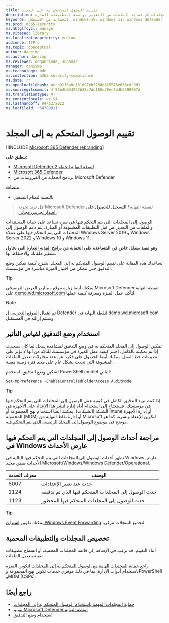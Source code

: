 ```yaml
---
title: تقييم الوصول المتحكم به إلى المجلد
description: تعرف على كيفية مساعدة الوصول المتحكم به إلى المجلدات في حماية الملفات من التغيير بواسطة التطبيقات الضارة.
keywords: الحماية من الاستغلال، windows 10، windows 11، windows defender، برامج الفدية الضارة، الحماية، التقييم، الاختبار، العرض التوضيحي، حاول
ms.prod: m365-security
ms.mktglfcycl: manage
ms.sitesec: library
ms.localizationpriority: medium
audience: ITPro
ms.topic: conceptual
author: dansimp
ms.author: dansimp
ms.reviewer: oogunrinde, sugamar
manager: dansimp
ms.technology: mde
ms.collection: m365-security-compliance
ms.date: ''
ms.openlocfilehash: 4ccb91f0a8c181697eb525dd8f5576e6f6cdc0d1
ms.sourcegitcommit: 4f56b4b034267b28c7dd165e78ecfb4b5390087d
ms.translationtype: MT
ms.contentlocale: ar-SA
ms.lasthandoff: 04/12/2022
ms.locfileid: "64789811"
---
```

# <a name="evaluate-controlled-folder-access"></a>تقييم الوصول المتحكم به إلى المجلد

[!INCLUDE [Microsoft 365 Defender rebranding](../../includes/microsoft-defender.md)]

**ينطبق على:**
- [Microsoft Defender لنقطة النهاية الخطة 2](https://go.microsoft.com/fwlink/?linkid=2154037)
- [Microsoft 365 Defender](https://go.microsoft.com/fwlink/?linkid=2118804)
- برنامج الحماية من الفيروسات من Microsoft Defender

**منصات**
- بالنسبة لنظام التشغيل

> هل تريد تجربة Microsoft Defender لنقطة النهاية؟ [التسجيل للحصول على إصدار تجريبي مجاني.](https://signup.microsoft.com/create-account/signup?products=7f379fee-c4f9-4278-b0a1-e4c8c2fcdf7e&ru=https://aka.ms/MDEp2OpenTrial?ocid=docs-wdatp-enablesiem-abovefoldlink)


[الوصول إلى المجلدات التي يتم التحكم فيها](controlled-folders.md) هي ميزة تساعد على حماية المستندات والملفات من التعديل من قبل التطبيقات المشبوهة أو الضارة. يتم دعم الوصول إلى المجلدات التي يتم التحكم فيها على عملاء Windows Server 2019 و Windows Server 2022 و Windows 10 و Windows 11.

وهو مفيد بشكل خاص في المساعدة على الحماية من [برامج الفدية الضارة](https://www.microsoft.com/wdsi/threats/ransomware) التي تحاول تشفير ملفاتك والاحتفاظ بها.

تساعدك هذه المقالة على تقييم الوصول المتحكم به إلى المجلد. يشرح كيفية تمكين وضع التدقيق حتى تتمكن من اختبار الميزة مباشرة في مؤسستك.

> [!TIP]
> يمكنك أيضا زيارة موقع سيناريو العرض التوضيحي Microsoft Defender لنقطة النهاية على [demo.wd.microsoft.com](https://demo.wd.microsoft.com?ocid=cx-wddocs-testground) لتأكيد عمل الميزة ومعرفة كيفية عملها.

> [!NOTE]
> تم إهمال الموقع التجريبي ل Defender لنقطة النهاية في demo.wd.microsoft.com وستتم إزالته في المستقبل.

## <a name="use-audit-mode-to-measure-impact"></a>استخدام وضع التدقيق لقياس التأثير

تمكين الوصول إلى المجلد المتحكم به في وضع التدقيق لمشاهدة سجل لما كان *سيحدث* إذا تم تمكينه بالكامل. اختبر كيفية عمل الميزة في مؤسستك للتأكد من أنها لا تؤثر على تطبيقات خط العمل. يمكنك أيضا الحصول على فكرة عن عدد محاولات تعديل الملفات المشبوهة التي تحدث بشكل عام على مدى فترة زمنية معينة.

لتمكين وضع التدقيق، استخدم PowerShell cmdlet التالي:

```PowerShell
Set-MpPreference -EnableControlledFolderAccess AuditMode
```

> [!TIP]
> إذا كنت تريد التدقيق الكامل في كيفية عمل الوصول إلى المجلدات التي يتم التحكم فيها في مؤسستك، فستحتاج إلى استخدام أداة إدارة لنشر هذا الإعداد على الأجهزة في الشبكة (الشبكات).
يمكنك أيضا استخدام نهج المجموعة أو Intune أو إدارة الأجهزة المحمولة (MDM) أو إدارة نقاط النهاية من Microsoft لتكوين الإعداد ونشره، كما هو موضح في [موضوع الوصول إلى المجلد الرئيسي الذي يتم التحكم فيه](controlled-folders.md).

## <a name="review-controlled-folder-access-events-in-windows-event-viewer"></a>مراجعة أحداث الوصول إلى المجلدات التي يتم التحكم فيها في Windows عارض الأحداث

تظهر أحداث الوصول إلى المجلدات التي يتم التحكم فيها التالية في Windows عارض الأحداث ضمن مجلد Microsoft/Windows/Windows Defender/Operational.

معرف الحدث | الوصف
-|-
 5007 | حدث عند تغيير الإعدادات
 1124 | حدث الوصول إلى المجلدات المتحكم فيها الذي تم تدقيقه
 1123 | حدث الوصول إلى المجلدات المتحكم فيها المحظور

> [!TIP]
> يمكنك تكوين [اشتراك Windows Event Forwarding](/windows/win32/wec/setting-up-a-source-initiated-subscription) لتجميع السجلات مركزيا. 

## <a name="customize-protected-folders-and-apps"></a>تخصيص المجلدات والتطبيقات المحمية

أثناء التقييم، قد ترغب في الإضافة إلى قائمة المجلدات المحمية، أو السماح لتطبيقات معينة بتعديل الملفات.

راجع [حماية المجلدات الهامة مع الوصول المتحكم به إلى المجلدات](controlled-folders.md) لتكوين الميزة باستخدام أدوات الإدارة، بما في ذلك موفري خدمات تكوين نهج المجموعة وPowerShell وMDM (CSPs).

## <a name="see-also"></a>راجع أيضًا

* [حماية المجلدات المهمة باستخدام الوصول المتحكم به إلى المجلدات](controlled-folders.md)
* [تقييم Microsoft Defender لنقطة النهاية](evaluate-mde.md)
* [استخدام وضع التدقيق](audit-windows-defender.md)
